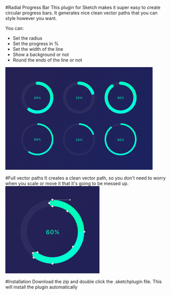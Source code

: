 #Radial Progress Bar
This plugin for Sketch makes it super easy to create circular progress bars. It generates nice clean vector paths that you can style however you want.

You can:
* Set the radius
* Set the progress in %
* Set the width of the line
* Show a background or not
* Round the ends of the line or not

![Example](Example.png)

#Full vector paths
It creates a clean vector path, so you don't need to worry when you scale or move it that it's going to be messed up.
![Paths](Paths.png)


#Installation
Download the zip and double click the .sketchplugin file. This will install the plugin automatically
